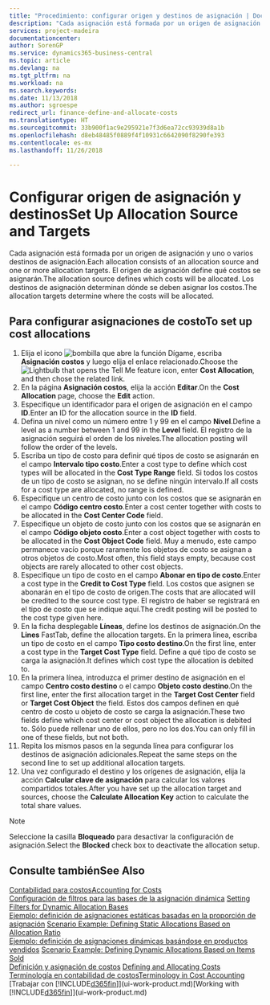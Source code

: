 ```yaml
---
title: "Procedimiento: configurar origen y destinos de asignación | Documentos de Microsoft"
description: "Cada asignación está formada por un origen de asignación y uno o varios destinos de asignación. El origen de asignación define qué costos se asignarán. Los destinos de asignación determinan dónde se deben asignar los costos."
services: project-madeira
documentationcenter: 
author: SorenGP
ms.service: dynamics365-business-central
ms.topic: article
ms.devlang: na
ms.tgt_pltfrm: na
ms.workload: na
ms.search.keywords: 
ms.date: 11/13/2018
ms.author: sgroespe
redirect_url: finance-define-and-allocate-costs
ms.translationtype: HT
ms.sourcegitcommit: 33b900f1ac9e295921e7f3d6ea72cc93939d8a1b
ms.openlocfilehash: d8eb48485f0889f4f10931c6642090f8290fe393
ms.contentlocale: es-mx
ms.lasthandoff: 11/26/2018

---
```

# <a name="set-up-allocation-source-and-targets"></a><span data-ttu-id="7838a-105">Configurar origen de asignación y destinos</span><span class="sxs-lookup"><span data-stu-id="7838a-105">Set Up Allocation Source and Targets</span></span>
<span data-ttu-id="7838a-106">Cada asignación está formada por un origen de asignación y uno o varios destinos de asignación.</span><span class="sxs-lookup"><span data-stu-id="7838a-106">Each allocation consists of an allocation source and one or more allocation targets.</span></span> <span data-ttu-id="7838a-107">El origen de asignación define qué costos se asignarán.</span><span class="sxs-lookup"><span data-stu-id="7838a-107">The allocation source defines which costs will be allocated.</span></span> <span data-ttu-id="7838a-108">Los destinos de asignación determinan dónde se deben asignar los costos.</span><span class="sxs-lookup"><span data-stu-id="7838a-108">The allocation targets determine where the costs will be allocated.</span></span>  

## <a name="to-set-up-cost-allocations"></a><span data-ttu-id="7838a-109">Para configurar asignaciones de costo</span><span class="sxs-lookup"><span data-stu-id="7838a-109">To set up cost allocations</span></span>  
1.  <span data-ttu-id="7838a-110">Elija el icono ![bombilla que abre la función Dígame](media/ui-search/search_small.png "Dígame que desea hacer"), escriba **Asignación costos** y luego elija el enlace relacionado.</span><span class="sxs-lookup"><span data-stu-id="7838a-110">Choose the ![Lightbulb that opens the Tell Me feature](media/ui-search/search_small.png "Tell me what you want to do") icon, enter **Cost Allocation**, and then chose the related link.</span></span>  
2.  <span data-ttu-id="7838a-111">En la página **Asignación costos**, elija la acción **Editar**.</span><span class="sxs-lookup"><span data-stu-id="7838a-111">On the **Cost Allocation** page, choose the **Edit** action.</span></span>  
3.  <span data-ttu-id="7838a-112">Especifique un identificador para el origen de asignación en el campo **ID**.</span><span class="sxs-lookup"><span data-stu-id="7838a-112">Enter an ID for the allocation source in the **ID** field.</span></span>  
4.  <span data-ttu-id="7838a-113">Defina un nivel como un número entre 1 y 99 en el campo **Nivel**.</span><span class="sxs-lookup"><span data-stu-id="7838a-113">Define a level as a number between 1 and 99 in the **Level** field.</span></span> <span data-ttu-id="7838a-114">El registro de la asignación seguirá el orden de los niveles.</span><span class="sxs-lookup"><span data-stu-id="7838a-114">The allocation posting will follow the order of the levels.</span></span>  
5.  <span data-ttu-id="7838a-115">Escriba un tipo de costo para definir qué tipos de costo se asignarán en el campo **Intervalo tipo costo**.</span><span class="sxs-lookup"><span data-stu-id="7838a-115">Enter a cost type to define which cost types will be allocated in the **Cost Type Range** field.</span></span> <span data-ttu-id="7838a-116">Si todos los costos de un tipo de costo se asignan, no se define ningún intervalo.</span><span class="sxs-lookup"><span data-stu-id="7838a-116">If all costs for a cost type are allocated, no range is defined.</span></span>  
6.  <span data-ttu-id="7838a-117">Especifique un centro de costo junto con los costos que se asignarán en el campo **Código centro costo**.</span><span class="sxs-lookup"><span data-stu-id="7838a-117">Enter a cost center together with costs to be allocated in the **Cost Center Code** field.</span></span>  
7.  <span data-ttu-id="7838a-118">Especifique un objeto de costo junto con los costos que se asignarán en el campo **Código objeto costo**.</span><span class="sxs-lookup"><span data-stu-id="7838a-118">Enter a cost object together with costs to be allocated in the **Cost Object Code** field.</span></span> <span data-ttu-id="7838a-119">Muy a menudo, este campo permanece vacío porque raramente los objetos de costo se asignan a otros objetos de costo.</span><span class="sxs-lookup"><span data-stu-id="7838a-119">Most often, this field stays empty, because cost objects are rarely allocated to other cost objects.</span></span>  
8.  <span data-ttu-id="7838a-120">Especifique un tipo de costo en el campo **Abonar en tipo de costo**.</span><span class="sxs-lookup"><span data-stu-id="7838a-120">Enter a cost type in the **Credit to Cost Type** field.</span></span> <span data-ttu-id="7838a-121">Los costos que asignen se abonarán en el tipo de costo de origen.</span><span class="sxs-lookup"><span data-stu-id="7838a-121">The costs that are allocated will be credited to the source cost type.</span></span> <span data-ttu-id="7838a-122">El registro de haber se registrará en el tipo de costo que se indique aquí.</span><span class="sxs-lookup"><span data-stu-id="7838a-122">The credit posting will be posted to the cost type given here.</span></span>  
9. <span data-ttu-id="7838a-123">En la ficha desplegable **Líneas**, define los destinos de asignación.</span><span class="sxs-lookup"><span data-stu-id="7838a-123">On the **Lines** FastTab, define the allocation targets.</span></span> <span data-ttu-id="7838a-124">En la primera línea, escriba un tipo de costo en el campo **Tipo costo destino**.</span><span class="sxs-lookup"><span data-stu-id="7838a-124">On the first line, enter a cost type in the **Target Cost Type** field.</span></span> <span data-ttu-id="7838a-125">Define a qué tipo de costo se carga la asignación.</span><span class="sxs-lookup"><span data-stu-id="7838a-125">It defines which cost type the allocation is debited to.</span></span>  
10. <span data-ttu-id="7838a-126">En la primera línea, introduzca el primer destino de asignación en el campo **Centro costo destino** o el campo **Objeto costo destino**.</span><span class="sxs-lookup"><span data-stu-id="7838a-126">On the first line, enter the first allocation target in the **Target Cost Center** field or **Target Cost Object** the field.</span></span> <span data-ttu-id="7838a-127">Estos dos campos definen en qué centro de costo u objeto de costo se carga la asignación.</span><span class="sxs-lookup"><span data-stu-id="7838a-127">These two fields define which cost center or cost object the allocation is debited to.</span></span> <span data-ttu-id="7838a-128">Sólo puede rellenar uno de ellos, pero no los dos.</span><span class="sxs-lookup"><span data-stu-id="7838a-128">You can only fill in one of these fields, but not both.</span></span>  
11. <span data-ttu-id="7838a-129">Repita los mismos pasos en la segunda línea para configurar los destinos de asignación adicionales.</span><span class="sxs-lookup"><span data-stu-id="7838a-129">Repeat the same steps on the second line to set up additional allocation targets.</span></span>  
12. <span data-ttu-id="7838a-130">Una vez configurado el destino y los orígenes de asignación, elija la acción **Calcular clave de asignación** para calcular los valores compartidos totales.</span><span class="sxs-lookup"><span data-stu-id="7838a-130">After you have set up the allocation target and sources, choose the **Calculate Allocation Key** action to calculate the total share values.</span></span>  

> [!NOTE]  
>  <span data-ttu-id="7838a-131">Seleccione la casilla **Bloqueado** para desactivar la configuración de asignación.</span><span class="sxs-lookup"><span data-stu-id="7838a-131">Select the **Blocked** check box to deactivate the allocation setup.</span></span>  

## <a name="see-also"></a><span data-ttu-id="7838a-132">Consulte también</span><span class="sxs-lookup"><span data-stu-id="7838a-132">See Also</span></span>  
[<span data-ttu-id="7838a-133">Contabilidad para costos</span><span class="sxs-lookup"><span data-stu-id="7838a-133">Accounting for Costs</span></span>](finance-manage-cost-accounting.md)  
 <span data-ttu-id="7838a-134">[Configuración de filtros para las bases de la asignación dinámica](finance-setting-filters-for-dynamic-allocation-bases.md) </span><span class="sxs-lookup"><span data-stu-id="7838a-134">[Setting Filters for Dynamic Allocation Bases](finance-setting-filters-for-dynamic-allocation-bases.md) </span></span>  
 <span data-ttu-id="7838a-135">[Ejemplo: definición de asignaciones estáticas basadas en la proporción de asignación](finance-scenario-example-defining-static-allocations-based-on-allocation-ratio.md) </span><span class="sxs-lookup"><span data-stu-id="7838a-135">[Scenario Example: Defining Static Allocations Based on Allocation Ratio](finance-scenario-example-defining-static-allocations-based-on-allocation-ratio.md) </span></span>  
 <span data-ttu-id="7838a-136">[Ejemplo: definición de asignaciones dinámicas basándose en productos vendidos](finance-scenario-example-defining-dynamic-allocations-based-on-items-sold.md) </span><span class="sxs-lookup"><span data-stu-id="7838a-136">[Scenario Example: Defining Dynamic Allocations Based on Items Sold](finance-scenario-example-defining-dynamic-allocations-based-on-items-sold.md) </span></span>  
 <span data-ttu-id="7838a-137">[Definición y asignación de costos](finance-define-and-allocate-costs.md) </span><span class="sxs-lookup"><span data-stu-id="7838a-137">[Defining and Allocating Costs](finance-define-and-allocate-costs.md) </span></span>  
 [<span data-ttu-id="7838a-138">Terminología en contabilidad de costos</span><span class="sxs-lookup"><span data-stu-id="7838a-138">Terminology in Cost Accounting</span></span>](finance-terminology-in-cost-accounting.md)  
 <span data-ttu-id="7838a-139">[Trabajar con [!INCLUDE[d365fin](includes/d365fin_md.md)]](ui-work-product.md)</span><span class="sxs-lookup"><span data-stu-id="7838a-139">[Working with [!INCLUDE[d365fin](includes/d365fin_md.md)]](ui-work-product.md)</span></span>

